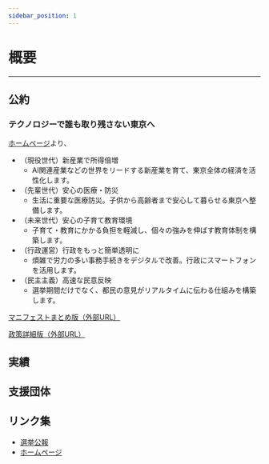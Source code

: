 ```yaml
---
sidebar_position: 1
---
```


# 概要
--------

## 公約

### テクノロジーで誰も取り残さない東京へ

[ホームページ](https://takahiroanno.com/)より、

- （現役世代）新産業で所得倍増
  - AI関連産業などの世界をリードする新産業を育て、東京全体の経済を活性化します。
- （先輩世代）安心の医療・防災
  - 生活に重要な医療防災。子供から高齢者まで安心して暮らせる東京へ整備します。
- （未来世代）安心の子育て教育環境
  - 子育て・教育にかかる負担を軽減し、個々の強みを伸ばす教育体制を構築します。
- （行政運営）行政をもっと簡単透明に
  - 煩雑で労力の多い事務手続きをデジタルで改善。行政にスマートフォンを活用します。
- （民主主義）高速な民意反映
  - 選挙期間だけでなく、都民の意見がリアルタイムに伝わる仕組みを構築します。

[マニフェストまとめ版（外部URL）](https://speakerdeck.com/takahiroanno2024/dong-jing-du-zhi-shi-xuan-2024-an-ye-takahiromanihuesutover-1-dot-0)

[政策詳細版（外部URL）](https://docs.google.com/presentation/d/1kE_W3NpvIODglaN1OrKKxmq-rNMu69Vnh7M9hhSpFwU/preview?slide=id.g273c9e3f92a_41_25)

## 実績


## 支援団体


## リンク集
- [選挙公報](https://r6tochijisen.metro.tokyo.lg.jp/public/files/R06tochiji_kouhou_kobetsu_13.pdf#view=FitH)
- [ホームページ](https://takahiroanno.com/)
